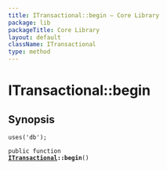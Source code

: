 ```yaml
---
title: ITransactional::begin — Core Library
package: lib
packageTitle: Core Library
layout: default
className: ITransactional
type: method
---
```


# ITransactional::begin

## Synopsis

<code>uses('db');</code>

<code>public function <b><a href="ITransactional">ITransactional</a>::begin</b>()</code>

